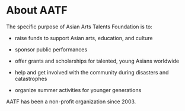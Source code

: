 # About AATF

The specific purpose of Asian Arts Talents Foundation is to:

- raise funds to support Asian arts, education, and culture

- sponsor public performances

- offer grants and scholarships for talented, young Asians worldwide

- help and get involved with the community during disasters and catastrophes

- organize summer activities for younger generations

AATF has been a non-profit organization since 2003.
